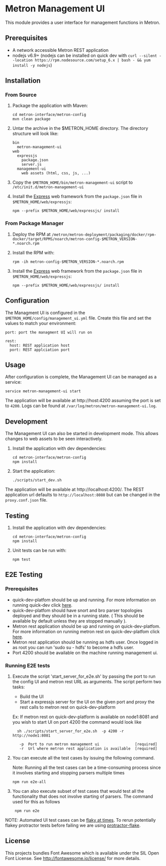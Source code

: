 # Metron Management UI

This module provides a user interface for management functions in Metron.

## Prerequisites

* A network accessible Metron REST application
* nodejs v6.9+ (nodejs can be installed on quick dev with `curl --silent --location https://rpm.nodesource.com/setup_6.x | bash - && yum install -y nodejs`)

## Installation

### From Source

1. Package the application with Maven:

    ```
    cd metron-interface/metron-config
    mvn clean package
    ```

1. Untar the archive in the $METRON_HOME directory.  The directory structure will look like:

    ```
    bin
      metron-management-ui
    web
      expressjs
        package.json
        server.js
      management-ui
        web assets (html, css, js, ...)
    ```

1. Copy the `$METRON_HOME/bin/metron-management-ui` script to `/etc/init.d/metron-management-ui`

1. Install the [Express](https://expressjs.com/) web framework from the `package.json` file in `$METRON_HOME/web/expressjs`:

    ```
    npm --prefix $METRON_HOME/web/expressjs/ install
    ```

### From Package Manager

1. Deploy the RPM at `/metron/metron-deployment/packaging/docker/rpm-docker/target/RPMS/noarch/metron-config-$METRON_VERSION-*.noarch.rpm`

1. Install the RPM with:

    ```
    rpm -ih metron-config-$METRON_VERSION-*.noarch.rpm
    ```

1. Install the [Express](https://expressjs.com/) web framework from the `package.json` file in `$METRON_HOME/web/expressjs`:

    ```
    npm --prefix $METRON_HOME/web/expressjs/ install
    ```

## Configuration

The Managment UI is configured in the `$METRON_HOME/config/management_ui.yml` file.  Create this file and set the values to match your environment:

```
port: port the managment UI will run on

rest:
  host: REST application host
  port: REST applciation port
```

## Usage

After configuration is complete, the Management UI can be managed as a service:

```
service metron-management-ui start
```

The application will be available at http://host:4200 assuming the port is set to `4200`.  Logs can be found at `/var/log/metron/metron-management-ui.log`.

## Development

The Management UI can also be started in development mode.  This allows changes to web assets to be seen interactively.

1. Install the application with dev dependencies:

    ```
    cd metron-interface/metron-config
    npm install
    ```
  
1. Start the application:

    ```
    ./scripts/start_dev.sh
    ```

The application will be available at http://localhost:4200/.  The REST application url defaults to `http://localhost:8080` but can be changed in the `proxy.conf.json` file.

## Testing

1. Install the application with dev dependencies:

    ```
    cd metron-interface/metron-config
    npm install
    ```

1. Unit tests can be run with:

    ```
    npm test
    ```

## E2E Testing
### Prerequisites

- quick-dev-platfom should be up and running. For more information on running quick-dev click [here](https://github.com/apache/incubator-metron/tree/master/metron-deployment/vagrant/quick-dev-platform).
- quick-dev-platfom should have snort and bro parser topologies deployed and they should be in a running state. ( This should be available by default unless they are stopped manually ).
- Metron rest application should be up and running on quick-dev-platfom.  For more information on running metron rest on quick-dev-platfom click [here](https://github.com/apache/incubator-metron/blob/master/metron-interface/metron-rest/README.md#quick-dev).
- Metron rest application should be running as hdfs user. Once logged in as root you can run 'sudo su - hdfs' to become a hdfs user.
- Port 4200 should be available on the machine running management ui.

### Running E2E tests
1. Execute the script 'start_server_for_e2e.sh' by passing the port to run the config UI and metron rest URL as arguments. The script perform two tasks:
    - Build the UI
    - Start a expressjs server for the UI on the given port and proxy the rest calls to metron rest on quick-dev-platform

    Ex: If metron rest on quick-dev-platform is available on node1:8081 and you wish to start UI on port 4200 the command would look like
    ```
      sh ./scripts/start_server_for_e2e.sh  -p 4200 -r http://node1:8081

       -p  Port to run metron management ui                [required]
       -r  Url where metron rest application is available  [required]
    ```

1. You can execute all the test cases by issuing the following command.

    Note: Running all the test cases can be a time-consuming process since it involves starting and stopping parsers multiple times
    ```
    npm run e2e-all
    ```

1. You can also execute subset of test cases that would test all the functionality that does not involve starting of parsers. The command used for this as follows
   ```
    npm run e2e
   ```

NOTE: Automated UI test cases can be [flaky at times](https://testing.googleblog.com/2016/05/flaky-tests-at-google-and-how-we.html). To rerun potentially flakey protractor tests before failing we are using [protractor-flake](https://www.npmjs.com/package/protractor-flake).

## License

This projects bundles Font Awesome which is available under the SIL Open Font License.  See http://fontawesome.io/license/ for more details.